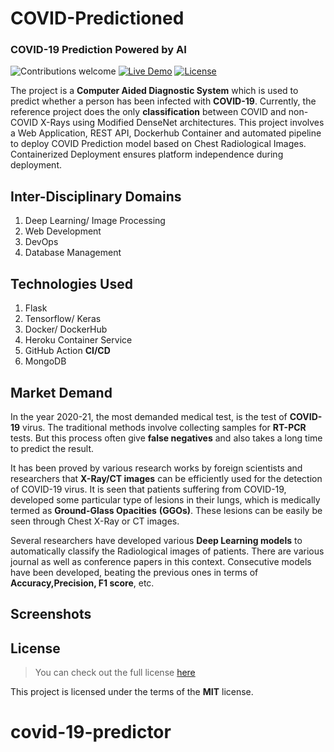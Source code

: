 # COVID-Predictioned

### COVID-19 Prediction Powered by AI

![Contributions welcome](https://img.shields.io/badge/contributions-welcome-orange.svg) [![Live Demo](https://img.shields.io/badge/Live-Heroku-purple.svg)](https://medvista.herokuapp.com) [![License](https://img.shields.io/badge/license-MIT-blue.svg)](https://opensource.org/licenses/MIT)


The project is a **Computer Aided Diagnostic System** which is used to predict whether a person has been infected with **COVID-19**. Currently, the reference project does the only **classification** between COVID and non-COVID X-Rays using Modified DenseNet architectures. This project involves a Web Application, REST API, Dockerhub Container and automated pipeline to deploy COVID Prediction model based on Chest Radiological Images. Containerized Deployment ensures platform independence during deployment.


## Inter-Disciplinary Domains

1. Deep Learning/ Image Processing
2. Web Development
3. DevOps
4. Database Management



## Technologies Used

1. Flask
2. Tensorflow/ Keras
3. Docker/ DockerHub
4. Heroku Container Service
5. GitHub Action **CI/CD**
6. MongoDB



## Market Demand

In the year 2020-21, the most demanded medical test, is the test of **COVID-19** virus. The traditional methods involve collecting samples for **RT-PCR** tests. But this process often give **false negatives** and also takes a long time to predict the result.

It has been proved by various research works by foreign scientists and researchers that **X-Ray/CT images** can be efficiently used for the detection of COVID-19 virus. It is seen that patients suffering from COVID-19, developed some particular type of lesions in their lungs, which is medically  termed as **Ground-Glass Opacities** **(GGOs)**. These lesions can be easily be seen through Chest X-Ray or CT images.

Several researchers have developed various **Deep Learning models** to automatically classify the Radiological images of patients. There are various journal as well as conference papers in this context. Consecutive models have been developed, beating the previous ones in terms of **Accuracy,Precision, F1 score**, etc.



## Screenshots







## License

>You can check out the full license [here](https://github.com/IgorAntun/node-chat/blob/master/LICENSE)

This project is licensed under the terms of the **MIT** license.

# covid-19-predictor
